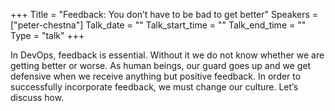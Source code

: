 +++
Title = "Feedback: You don’t have to be bad to get better"
Speakers = ["peter-chestna"]
Talk_date = ""
Talk_start_time = ""
Talk_end_time = ""
Type = "talk"
+++

In DevOps, feedback is essential. Without it we do not know whether we are getting better or worse. As human beings, our guard goes up and we get defensive when we receive anything but positive feedback. In order to successfully incorporate feedback, we must change our culture. Let’s discuss how.